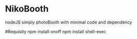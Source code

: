 # NikoBooth
nodeJS simply photoBooth with minimal code and dependency

#Requisity
npm install onoff
npm install shell-exec

